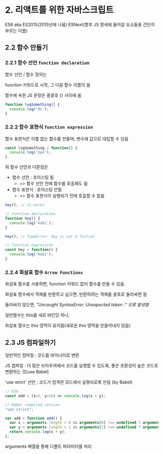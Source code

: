 # 2. 리액트를 위한 자바스크립트

ES6 aka ES2015(2015년에 나옴)
ESNext(향후 JS 명세에 들어갈 요소들을 간단히 부르는 이름)

## 2.2 함수 만들기

### 2.2.1 함수 선언 `function declaration`

함수 선언 / 함수 정의는


funciton 키워드로 시작, 그 다음 함수 이름이 옴

함수에 속한 JS 문장은 중괄호 {} 사이에 옴

```javascript
function logSomething() {
  console.log('Hi');
}
```

### 2.2.2 함수 표현식 `function expression`

함수 표현식은 이름 없는 함수를 만들며, 변수에 값으로 대입할 수 있음

```javascript
const logSomething = function() {
  console.log('bye');
}
```

위 함수 선언과 다른점은

- 함수 선언 : 호이스팅 됨
	- => 함수 선언 전에 함수를 호출해도 됨
- 함수 표현식 : 호이스팅 안됨
	- => 함수 표현식이 실행되기 전에 호출할 수 없음


```javascript
hey(); // it works

// function declaration
function hey() {
  console.log('kabi');
}
```

```javascript
hey(); // TypeError: hey is not a fuction

// function expression
const hey = function() {
  console.log('kabi');
}
```


### 2.2.4 화살표 함수 `Arrow Functions`

화살표 함수를 사용하면, function 키워드 없이 함수를 만들 수 있음.

화살표 함수에서 객체를 반환하고 싶으면,
반환하려는 객체를 괄호로 둘러싸면 됨

둘러싸지 않으면, _"Uncaught SyntaxError: Unexpected token :" 오류 발생함_ 

일반함수는 this를 새로 바인딩 하나,

화살표 함수는 this 영역이 유지됨(새로운 this 영역을 만들어내지 않음)




## 2.3 JS 컴파일하기

일반적인 컴파일 : 코드를 바이너리로 변환

JS 컴파일 : 더 많은 브라우져에서 코드를 실행할 수 있도록, 좋은 호환성이 높은 코드로 변환하는 것(use Babel)

'use strict' 선언 ; 코드가 엄격한 모드에서 실행되로록 만듬 (by Babel)


```javascript
// ES6
const add = (x=5, y=10) => console.log(x + y);

// Babel compiled version
"use strict";

var add = function add() {
  var x = arguments.length > 0 && arguments[0] !== undefined ? arguments[0] : 5;
  var y = arguments.length > 1 && arguments[1] !== undefined ? arguments[1] : 10;
  return console.log(x + y);
};
```

arguments 배열을 통해 디폴트 파라미터를 처리